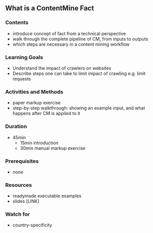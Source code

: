 ## What is a ContentMine Fact

### Contents

* introduce concept of fact from a technical perspective
* walk through the complete pipeline of CM, from inputs to outputs
* which steps are necessary in a content mining workflow

### Learning Goals

* Understand the impact of crawlers on websites
* Describe steps one can take to limit impact of crawling e.g. limit requests

### Activities and Methods

* paper markup exercise
* step-by-step walkthrough: showing an example input, and what happens after CM is applied to it

### Duration

* 45min
  * 15min introduction
  * 30min manual markup exercise

### Prerequisites

* none

### Resources

* readymade executable examples
* slides [LINK]

### Watch for

* country-specificity